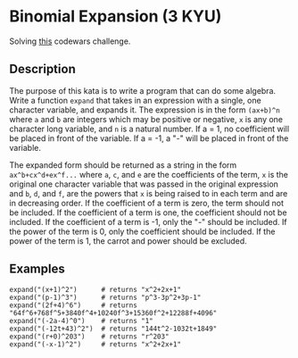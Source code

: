 # Binomial Expansion (3 KYU)

Solving [this](https://www.codewars.com/kata/540d0fdd3b6532e5c3000b5b/train/ruby) codewars challenge.

## Description

The purpose of this kata is to write a program that can do some algebra. Write a function `expand` that takes in an expression with a single, one character variable, and expands it. The expression is in the form `(ax+b)^n` where `a` and `b` are integers which may be positive or negative, `x` is any one character long variable, and `n` is a natural number. If a = 1, no coefficient will be placed in front of the variable. If a = -1, a "-" will be placed in front of the variable.

The expanded form should be returned as a string in the form `ax^b+cx^d+ex^f...` where `a`, `c`, and `e` are the coefficients of the term, `x` is the original one character variable that was passed in the original expression and `b`, `d`, and `f`, are the powers that `x` is being raised to in each term and are in decreasing order. If the coefficient of a term is zero, the term should not be included. If the coefficient of a term is one, the coefficient should not be included. If the coefficient of a term is -1, only the "-" should be included. If the power of the term is 0, only the coefficient should be included. If the power of the term is 1, the carrot and power should be excluded.

## Examples

```
expand("(x+1)^2")      # returns "x^2+2x+1"
expand("(p-1)^3")      # returns "p^3-3p^2+3p-1"
expand("(2f+4)^6")     # returns "64f^6+768f^5+3840f^4+10240f^3+15360f^2+12288f+4096"
expand("(-2a-4)^0")    # returns "1"
expand("(-12t+43)^2")  # returns "144t^2-1032t+1849"
expand("(r+0)^203")    # returns "r^203"
expand("(-x-1)^2")     # returns "x^2+2x+1"
```
